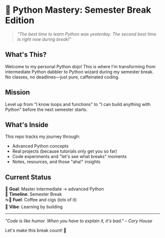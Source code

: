 # 🐍 Python Mastery: Semester Break Edition

> *"The best time to learn Python was yesterday. The second best time is right now during break!"*

## What's This?

Welcome to my personal Python dojo! This is where I'm transforming from intermediate Python dabbler to Python wizard during my semester break. No classes, no deadlines—just pure, caffeinated coding.

## Mission

Level up from "I know loops and functions" to "I can build anything with Python" before the next semester starts. 

## What's Inside

This repo tracks my journey through:
- Advanced Python concepts
- Real projects (because tutorials only get you so far)
- Code experiments and "let's see what breaks" moments
- Notes, resources, and those "aha!" insights

## Current Status

🎯 **Goal**: Master intermediate → advanced Python  
📅 **Timeline**: Semester Break  
☕🚬 **Fuel**: Coffee and cigs (lots of it)  
🚀 **Vibe**: Learning by building

---

*"Code is like humor. When you have to explain it, it's bad." – Cory House*

Let's make this break count! 💪
